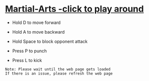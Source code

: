 # [Martial-Arts -click to play around](https://karthick-sketch.github.io/Martial-Arts/)

* Hold D to move forward
* Hold A to move backward
* Hold Space to block opponent attack

* Press P to punch
* Press L to kick

```Text
Note: Please wait until the web page gets loaded
If there is an issue, please refresh the web page
```
